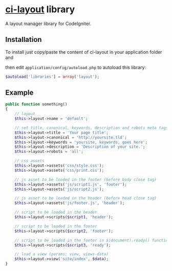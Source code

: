 # [ci-layout](http://roumen.it/projects/ci-layout) library

A layout manager library for CodeIgniter.

## Installation

To install just copy/paste the content of ci-layout in your application folder and

then edit ``application/config/autoload.php`` to autoload this library:

```php
$autoload['libraries'] = array('layout');
```

## Example

```php
public function something()
{
    // layout
    $this->layout->name = 'default';

    // set title, canonical, keywords, description and robots meta tags for this action
    $this->layout->title = 'Your page title';
    $this->layout->canonical = 'http://yoursite.tld';
    $this->layout->keywords = 'yoursite, keywords, goes here';
    $this->layout->description = 'Description of your site.';
    $this->layout->robots = 'all';

    // css assets
    $this->layout->assets('css/style.css');
    $this->layout->assets('css/print.css');

    // js asset to be loaded in the footer (before body close tag)
    $this->layout->assets('js/script1.js', 'footer');
    $this->layout->assets('js/script2.js');

    // js asset to be loaded in the header (before head close tag)
    $this->layout->assets('js/footer.js', 'header');

    // script to be loaded in the header
    $this->layout->scripts($script1, 'header');

    // script to be loaded in the footer
    $this->layout->scripts($script2, 'footer');

    // script to be loaded in the footer in $(document).ready() function
    $this->layout->scripts($script3, 'ready');

    // load a view (params: view, views-data)
    $this->layout->view('site/index', $data);
}
```